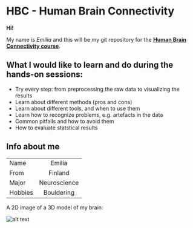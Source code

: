 # HBC - Human Brain Connectivity 

**Hi!**


My name is *Emilia* and this will be my git repository for the **[Human Brain Connectivity course](https://mycourses.aalto.fi/course/view.php?id=19534)**. 

## What I would like to learn and do during the hands-on sessions: 

* Try every step: from preprocessing the raw data to visualizing the results 
* Learn about different methods (pros and cons)
* Learn about different tools, and when to use them
* Learn how to recognize problems, e.g. artefacts in the data 
* Common pitfalls and how to avoid them
* How to evaluate statstical results 

## Info about me 

|         |            |
| ------------- |:-------------:|
| Name      | Emilia|
| From      | Finland|
| Major      | Neuroscience      |
| Hobbies    | Bouldering     |

A 2D image of a 3D model of my brain: 

![alt text](https://github.com/emiliabroman/HBC/blob/master/3Dbrain.png?raw=true)



